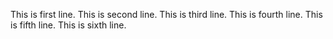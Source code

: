 This is first line.
This is second line.
This is third line.
This is fourth line.
This is fifth line.
This is sixth line.
